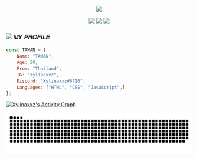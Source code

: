 
<p align="center">
  <img src="https://cdn.discordapp.com/attachments/838080777572581388/987967876512251944/welcome.gif">

<p align="center">
  <img src="https://cdn.discordapp.com/emojis/838194964068433940.gif?size=56&quality=lossless">
  <a href="https://facebook.com/Xylinaxxz">
  <img src="https://discord.c99.nl/widget/theme-4/617590088066531338.png" width="400"></a>
  <img src="https://cdn.discordapp.com/emojis/838194964068433940.gif?size=56&quality=lossless">


</p>

### <img src="https://cdn.discordapp.com/emojis/838194962214289438.gif?size=56&quality=lossless"> 𝑀𝑌 𝑃𝑅𝑂𝐹𝐼𝐿𝐸
```js
const TAWAN = {
    Name: "TAWAN",
    Age: 20,
    From: "Thailand",
    IG: "Xylinaxxz",
    Discord: "Xylinaxxz#6716",    
    Languages: ["HTML", "CSS", "JavaScript",]
};
```
<a href="https://github.com/Xylinaxxz"><img alt="Xylinaxxz's Activity Graph" src="https://activity-graph.herokuapp.com/graph?username=Xylinaxxz&bg_color=0D1117&color=49a9ff&line=49a9ff&point=FFFFFF&hide_border=true" /></a>


<p align="center">
<img src="https://raw.githubusercontent.com/Platane/snk/output/github-contribution-grid-snake.svg">
</p>
 

